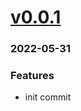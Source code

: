 # <a href='https://github.com/mrjackwills/leafcast_pi/releases/tag/v0.0.1'>v0.0.1</a>
### 2022-05-31

### Features
+ init commit
